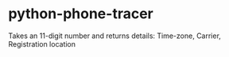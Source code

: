 # python-phone-tracer
 Takes an 11-digit number and returns details: Time-zone, Carrier, Registration location
